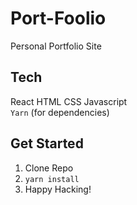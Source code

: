 # Port-Foolio
Personal Portfolio Site 

## Tech
React HTML CSS Javascript   
`Yarn` (for dependencies)

## Get Started
1. Clone Repo
2. `yarn install`
3. Happy Hacking!
